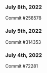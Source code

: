 ### July 8th, 2022

Commit #258578

### July 5th, 2022

Commit #314353


### July 4th, 2022

Commit #72281
